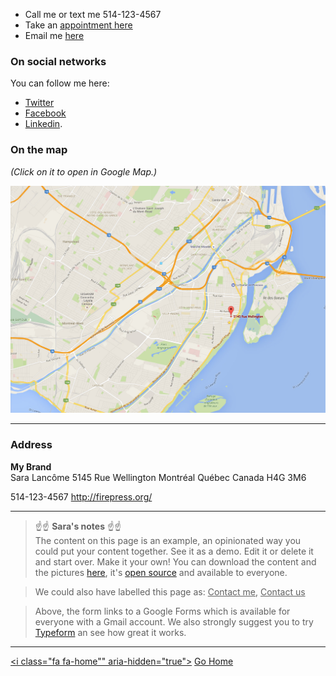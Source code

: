 - Call me or text me 514-123-4567
- Take an [appointment here](http://my.setmore.com/bookingpage/7b4da87f-29c1-41b9-a10a-b974bf91c627)
- Email me [here](http://goo.gl/forms/4B5zzHhXphbtMzh93)

### On social networks

You can follow me here:

- [Twitter](https://twitter.com/_pascalandy)
- [Facebook](https://www.facebook.com/pascalandy1)
- [Linkedin](https://ca.linkedin.com/in/pascalnguyendeschenes).

### On the map

*(Click on it to open in Google Map.)*

[![](https://raw.githubusercontent.com/firepress-org/themes-content/master/112_readiness/images/map3.jpg)](https://www.google.ca/maps/@45.4549261,-73.5701503,17z)

---

### Address

**My Brand**<br>
Sara Lancôme
5145 Rue Wellington
Montréal Québec Canada H4G 3M6

514-123-4567
http://firepress.org/

---

> ☝️☝️ **Sara's notes** ☝️☝️<br>The content on this page is an example, an opinionated way you could put your content together. See it as a demo. Edit it or delete it and start over. Make it your own! You can download the content and the pictures [here](https://github.com/firepress-org/themes-content/archive/master.zip), it's [open source](https://github.com/firepress-org/themes-content) and available to everyone.

> We could also have labelled this page as: <ins>Contact me</ins>, <ins>Contact us</ins>

> Above, the form links to a Google Forms which is available for everyone with a Gmail account. We also strongly suggest you to try [Typeform](http://referral.typeform.com/mQbygCx) an see how great it works.

---

[<i class="fa fa-home"" aria-hidden="true"></i>](/) [Go Home](/)
<br><br>